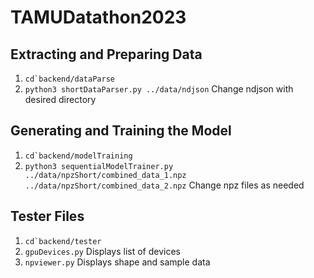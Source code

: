 
# TAMUDatathon2023

## Extracting and Preparing Data

1.  ```cd`backend/dataParse``` 
2. ```python3 shortDataParser.py ../data/ndjson``` Change ndjson with desired directory

## Generating and Training the Model
1.  ```cd`backend/modelTraining``` 
2. ```python3 sequentialModelTrainer.py ../data/npzShort/combined_data_1.npz ../data/npzShort/combined_data_2.npz```  Change npz files as needed
## Tester Files
1.  ```cd`backend/tester``` 
2. ```gpuDevices.py``` Displays list of devices
3. ```npviewer.py``` Displays shape and sample data